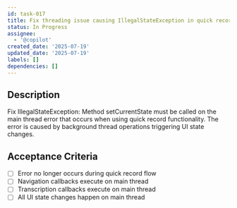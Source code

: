 ```yaml
---
id: task-017
title: Fix threading issue causing IllegalStateException in quick record flow
status: In Progress
assignee:
  - '@copilot'
created_date: '2025-07-19'
updated_date: '2025-07-19'
labels: []
dependencies: []
---
```


## Description

Fix IllegalStateException: Method setCurrentState must be called on the main thread error that occurs when using quick record functionality. The error is caused by background thread operations triggering UI state changes.

## Acceptance Criteria

- [ ] Error no longer occurs during quick record flow
- [ ] Navigation callbacks execute on main thread
- [ ] Transcription callbacks execute on main thread
- [ ] All UI state changes happen on main thread
